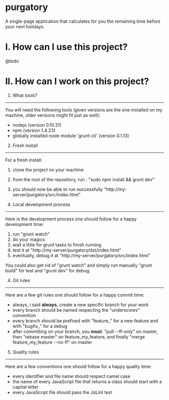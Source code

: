 purgatory
=========

A single-page application that calculates for you the remaining time before your next holidays.

I. How can I use this project?
==============================

@todo

II. How can I work on this project?
================================

1. What tools?
--------------

You will need the following tools (given versions are the one installed on my machine, older versions might fit just as well):

* nodejs (version 0.10.31)
* npm (version 1.4.23)
* globally installed node module 'grunt-cli' (version 0.1.13)

2. Fresh install
----------------

For a fresh install:

1. clone the project on your machine
2. from the root of the repository, run : "sudo npm install && grunt dev"
3. you should now be able to run successfully "http://my-server/purgatory/src/index.html"

3. Local development process
----------------------------

Here is the development process one should follow for a happy development time:

1. run "grunt watch"
2. do your magics
3. wait a little for grunt tasks to finish running
4. test it at "http://my-server/purgatory/dst/index.html"
5. eventually, debug it at "http://my-server/purgatory/src/index.html"

You could also get rid of "grunt watch" and simply run manually "grunt build" for test and "grunt dev" for debug.

4. Git rules
------------

Here are a few git rules one should follow for a happy commit time:

* always, i said **always**, create a new specific branch for your work
* every branch should be named respecting the "underscores" convention
* every branch should be prefixed with "feature_" for a new feature and with "bugfix_" for a debug
* after committing on your branch, you **must**: "pull --ff-only" on master, then "rebase master" on feature_my_feature, and finally "merge feature_my_feature --no-ff" on master

5. Quality rules
----------------

Here are a few conventions one should follow for a happy quality time:

* every identifier and file name should respect camel case
* the name of every JavaScript file that returns a class should start with a capital letter
* every JavaScript file should pass the JsLint test